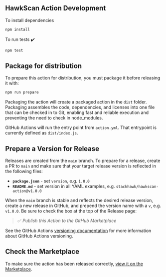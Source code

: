 ## HawkScan Action Development

To install dependencies

```bash
npm install
```

To run tests :heavy_check_mark:

```bash
npm test
```

## Package for distribution

To prepare this action for distribution, you must package it before releasing it with:

```bash
npm run prepare
```

Packaging the action will create a packaged action in the `dist` folder. Packaging assembles the code, dependencies, and licenses into one file that can be checked in to Git, enabling fast and reliable execution and preventing the need to check in node_modules.

GitHub Actions will run the entry point from `action.yml`. That entrypoint is currently defined as `dist/index.js`.

## Prepare a Version for Release

Releases are created from the `main` branch. To prepare for a release, create a PR to `main` and make sure that your target release version is reflected in the following files:

 * **`package.json`** - set `version`, e.g. `1.0.0`
 * **`README.md`** - set version in all YAML examples, e.g. `stackhawk/hawkscan-action@v1.0.0`

When the `main` branch is stable and reflects the desired release version, create a new release in GitHub, and prepend the version name with a `v`, e.g. `v1.0.0`. Be sure to check the box at the top of the Release page:

> ✅ *Publish this Action to the GitHub Marketplace*

See the GitHub Actions [versioning documentation](https://github.com/actions/toolkit/blob/master/docs/action-versioning.md) for more information about GitHub Actions versioning.

## Check the Marketplace

To make sure the action has been released correctly, [view it on the Marketplace](https://github.com/marketplace/actions/stackhawk-hawkscan-action).
